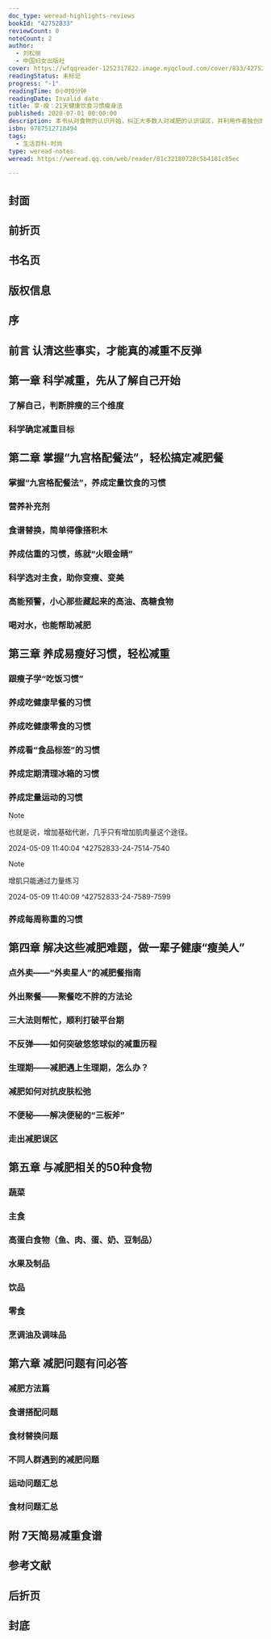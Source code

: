 ```yaml
---
doc_type: weread-highlights-reviews
bookId: "42752833"
reviewCount: 0
noteCount: 2
author:
  - 刘松丽
  - 中国妇女出版社
cover: https://wfqqreader-1252317822.image.myqcloud.com/cover/833/42752833/t7_42752833.jpg
readingStatus: 未标记
progress: "-1"
readingTime: 0小时0分钟
readingDate: Invalid date
title: 享·瘦：21天健康饮食习惯瘦身法
published: 2020-07-01 00:00:00
description: 本书从对食物的认识开始，纠正大多数人对减肥的认识误区，并利用作者独创的九宫格健康配餐法，教大家在21天养成易瘦的好习惯，达到健康减肥的目的。内容浅显易懂，形式轻松活泼，是一本教大家科学减脂的健康营养书。
isbn: 9787512718494
tags:
  - 生活百科-时尚
type: weread-notes
weread: https://weread.qq.com/web/reader/81c32180728c5b4181c85ec

---
```



## 封面

## 前折页

## 书名页

## 版权信息

## 序

## 前言 认清这些事实，才能真的减重不反弹

## 第一章 科学减重，先从了解自己开始

### 了解自己，判断胖瘦的三个维度

### 科学确定减重目标

## 第二章 掌握“九宫格配餐法”，轻松搞定减肥餐

### 掌握“九宫格配餐法”，养成定量饮食的习惯

### 营养补充剂

### 食谱替换，简单得像搭积木

### 养成估重的习惯，练就“火眼金睛”

### 科学选对主食，助你变瘦、变美

### 高能预警，小心那些藏起来的高油、高糖食物

### 喝对水，也能帮助减肥

## 第三章 养成易瘦好习惯，轻松减重

### 跟瘦子学“吃饭习惯”

### 养成吃健康早餐的习惯

### 养成吃健康零食的习惯

### 养成看“食品标签”的习惯

### 养成定期清理冰箱的习惯

### 养成定量运动的习惯

> [!NOTE] 
> 也就是说，增加基础代谢，几乎只有增加肌肉量这个途径。
> 
> 2024-05-09 11:40:04 ^42752833-24-7514-7540

> [!NOTE] 
> 增肌只能通过力量练习
> 
> 2024-05-09 11:40:09 ^42752833-24-7589-7599

### 养成每周称重的习惯

## 第四章 解决这些减肥难题，做一辈子健康“瘦美人”

### 点外卖——“外卖星人”的减肥餐指南

### 外出聚餐——聚餐吃不胖的方法论

### 三大法则帮忙，顺利打破平台期

### 不反弹——如何突破悠悠球似的减重历程

### 生理期——减肥遇上生理期，怎么办？

### 减肥如何对抗皮肤松弛

### 不便秘——解决便秘的“三板斧”

### 走出减肥误区

## 第五章 与减肥相关的50种食物

### 蔬菜

### 主食

### 高蛋白食物（鱼、肉、蛋、奶、豆制品）

### 水果及制品

### 饮品

### 零食

### 烹调油及调味品

## 第六章 减肥问题有问必答

### 减肥方法篇

### 食谱搭配问题

### 食材替换问题

### 不同人群遇到的减肥问题

### 运动问题汇总

### 食材问题汇总

## 附 7天简易减重食谱

## 参考文献

## 后折页

## 封底

